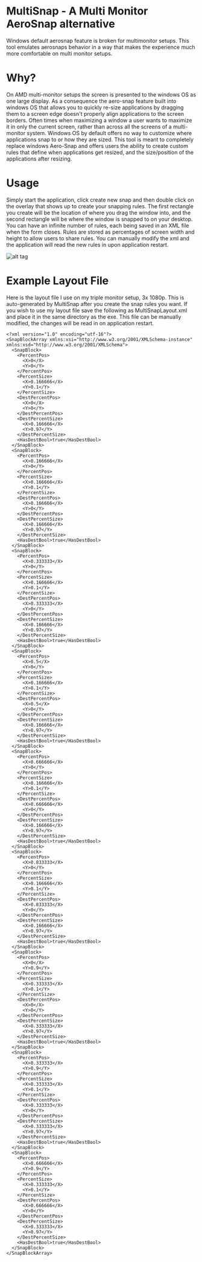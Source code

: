 # MultiSnap - A Multi Monitor AeroSnap alternative

Windows default aerosnap feature is broken for multimonitor setups. This tool emulates aerosnaps behavior in a way that makes the experience much more comfortable on multi monitor setups. 

# Why?
On AMD multi-monitor setups the screen is presented to the windows OS as one large display. As a consequence the aero-snap feature built into windows OS that allows you to quickly re-size applications by dragging them to a screen edge doesn't properly align applications to the screen borders. Often times when maximizing a window a user wants to maximize it in only the current screen, rather than across all the screens of a multi-monitor system. Windows OS by default offers no way to customize where applications snap to or how they are sized. This tool is meant to completely replace windows Aero-Snap and offers users the ability to create custom rules that define when applications get resized, and the size/position of the applications after resizing.

# Usage
Simply start the application, click create new snap and then double click on the overlay that shows up to create your snapping rules. The first rectangle you create will be the location of where you drag the window into, and the second rectangle will be where the window is snapped to on your desktop. You can have an infinite number of rules, each being saved in an XML file when the form closes. Rules are stored as percentages of screen width and height to allow users to share rules. You can manually modify the xml and the application will read the new rules in upon application restart.

![alt tag](http://i.imgur.com/Sy5vL5n.gif)

# Example Layout File
Here is the layout file I use on my triple monitor setup, 3x 1080p. This is auto-generated by MultiSnap after you create the snap rules you want. If you wish to use my layout file save the following as MultiSnapLayout.xml and place it in the same directory as the exe. This file can be manually modified, the changes will be read in on application restart.
```
<?xml version="1.0" encoding="utf-16"?>
<SnapBlockArray xmlns:xsi="http://www.w3.org/2001/XMLSchema-instance" xmlns:xsd="http://www.w3.org/2001/XMLSchema">
  <SnapBlock>
    <PercentPos>
      <X>0</X>
      <Y>0</Y>
    </PercentPos>
    <PercentSize>
      <X>0.166666</X>
      <Y>0.1</Y>
    </PercentSize>
    <DestPercentPos>
      <X>0</X>
      <Y>0</Y>
    </DestPercentPos>
    <DestPercentSize>
      <X>0.166666</X>
      <Y>0.97</Y>
    </DestPercentSize>
    <HasDestBool>true</HasDestBool>
  </SnapBlock>
  <SnapBlock>
    <PercentPos>
      <X>0.166666</X>
      <Y>0</Y>
    </PercentPos>
    <PercentSize>
      <X>0.166666</X>
      <Y>0.1</Y>
    </PercentSize>
    <DestPercentPos>
      <X>0.166666</X>
      <Y>0</Y>
    </DestPercentPos>
    <DestPercentSize>
      <X>0.166666</X>
      <Y>0.97</Y>
    </DestPercentSize>
    <HasDestBool>true</HasDestBool>
  </SnapBlock>
  <SnapBlock>
    <PercentPos>
      <X>0.333333</X>
      <Y>0</Y>
    </PercentPos>
    <PercentSize>
      <X>0.166666</X>
      <Y>0.1</Y>
    </PercentSize>
    <DestPercentPos>
      <X>0.333333</X>
      <Y>0</Y>
    </DestPercentPos>
    <DestPercentSize>
      <X>0.166666</X>
      <Y>0.97</Y>
    </DestPercentSize>
    <HasDestBool>true</HasDestBool>
  </SnapBlock>
  <SnapBlock>
    <PercentPos>
      <X>0.5</X>
      <Y>0</Y>
    </PercentPos>
    <PercentSize>
      <X>0.166666</X>
      <Y>0.1</Y>
    </PercentSize>
    <DestPercentPos>
      <X>0.5</X>
      <Y>0</Y>
    </DestPercentPos>
    <DestPercentSize>
      <X>0.166666</X>
      <Y>0.97</Y>
    </DestPercentSize>
    <HasDestBool>true</HasDestBool>
  </SnapBlock>
  <SnapBlock>
    <PercentPos>
      <X>0.666666</X>
      <Y>0</Y>
    </PercentPos>
    <PercentSize>
      <X>0.166666</X>
      <Y>0.1</Y>
    </PercentSize>
    <DestPercentPos>
      <X>0.666666</X>
      <Y>0</Y>
    </DestPercentPos>
    <DestPercentSize>
      <X>0.166666</X>
      <Y>0.97</Y>
    </DestPercentSize>
    <HasDestBool>true</HasDestBool>
  </SnapBlock>
  <SnapBlock>
    <PercentPos>
      <X>0.833333</X>
      <Y>0</Y>
    </PercentPos>
    <PercentSize>
      <X>0.166666</X>
      <Y>0.1</Y>
    </PercentSize>
    <DestPercentPos>
      <X>0.833333</X>
      <Y>0</Y>
    </DestPercentPos>
    <DestPercentSize>
      <X>0.166666</X>
      <Y>0.97</Y>
    </DestPercentSize>
    <HasDestBool>true</HasDestBool>
  </SnapBlock>
  <SnapBlock>
    <PercentPos>
      <X>0</X>
      <Y>0.9</Y>
    </PercentPos>
    <PercentSize>
      <X>0.333333</X>
      <Y>0.1</Y>
    </PercentSize>
    <DestPercentPos>
      <X>0</X>
      <Y>0</Y>
    </DestPercentPos>
    <DestPercentSize>
      <X>0.333333</X>
      <Y>0.97</Y>
    </DestPercentSize>
    <HasDestBool>true</HasDestBool>
  </SnapBlock>
  <SnapBlock>
    <PercentPos>
      <X>0.333333</X>
      <Y>0.9</Y>
    </PercentPos>
    <PercentSize>
      <X>0.333333</X>
      <Y>0.1</Y>
    </PercentSize>
    <DestPercentPos>
      <X>0.333333</X>
      <Y>0</Y>
    </DestPercentPos>
    <DestPercentSize>
      <X>0.333333</X>
      <Y>0.97</Y>
    </DestPercentSize>
    <HasDestBool>true</HasDestBool>
  </SnapBlock>
  <SnapBlock>
    <PercentPos>
      <X>0.666666</X>
      <Y>0.9</Y>
    </PercentPos>
    <PercentSize>
      <X>0.333333</X>
      <Y>0.1</Y>
    </PercentSize>
    <DestPercentPos>
      <X>0.666666</X>
      <Y>0</Y>
    </DestPercentPos>
    <DestPercentSize>
      <X>0.333333</X>
      <Y>0.97</Y>
    </DestPercentSize>
    <HasDestBool>true</HasDestBool>
  </SnapBlock>
</SnapBlockArray>
```
